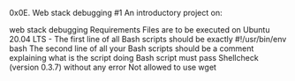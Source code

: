 0x0E. Web stack debugging #1
An introductory project on:

web stack debugging
Requirements
Files are to be executed on Ubuntu 20.04 LTS - The first line of all Bash scripts should be exactly #!/usr/bin/env bash
The second line of all your Bash scripts should be a comment explaining what is the script doing
Bash script must pass Shellcheck (version 0.3.7) without any error
Not allowed to use wget
